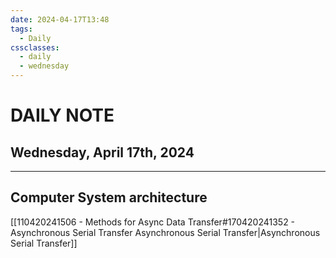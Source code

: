 ```yaml
---
date: 2024-04-17T13:48
tags:
  - Daily
cssclasses:
  - daily
  - wednesday
---
```

# DAILY NOTE
## Wednesday, April 17th, 2024
***
## Computer System architecture
[[110420241506 - Methods for Async Data Transfer#170420241352 - Asynchronous Serial Transfer Asynchronous Serial Transfer|Asynchronous Serial Transfer]]